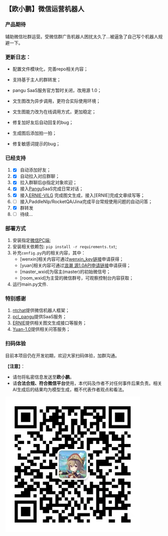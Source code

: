 ## 【**欧小鹏**】微信运营机器人

### 产品期待

辅助微信社群运营。受微信群广告机器人困扰太久了...被逼急了自己写个机器人规避一下。


### 更新日志：
- 配置文件模块化，完善repo相关内容；

- 支持基于主人的群转发；

- pangu SaaS服务官方暂时关闭，改用源 1.0；

- 文生图改为异步调用，更符合实际使用环境；

- 文生图能力改为在线调用方式，更加稳定；

- 修复加好友后自动回复的bug；

- 生成图后添加拍一拍；

- 修复敏感词提示的bug；


### 已经支持

1. - [x] 自动添加好友；

2. - [x] 自动拉入对应群聊；

3. - [x] 拉入群聊后@指定对象欢迎；

4. - [x] 接入[Pangu](https://git.openi.org.cn/PCL-Platform.Intelligence/pcl_pangu)SaaS完成日常对话；

5. - [x] 接入[ERNIE-VILG](https://wenxin.baidu.com/moduleApi/ernieVilg) 完成图文生成，接入[ERNIE]完成文章续写等；

6. - [ ] 接入PaddleNlp/RocketQA/Jina完成平台常规使用问题的自动问答；

7. - [x] 群转发

8. - [ ] 待续…

### 部署方式
1. 安装指定[微信PC端](https://git.openi.org.cn/Learning-Develop-Union/Wechat_bot/datasets);
2. 安装相关依赖包: `pip install -r requirements.txt`;
3. 补充`config.py`内的相关内容，其中：
    - [wenxin]相关内容可通过[wenxin_key链接](https://wenxin.baidu.com/moduleApi/key)申请获得；
    - [yuan]相关内容可通过[浪潮 源1.0API申请链接](https://air.inspur.com/apply-api)申请获得；
    - [master_wxid]为宿主(master)的初始微信号；
    - [room_wxid]为主营的微信群号，可观察控制台内容获取；
3. 运行main.py文件.


### 特别感谢

1. [ntchat](https://github.com/smallevilbeast/ntchat)提供微信机器人框架；
2. [pcl_pangu](https://git.openi.org.cn/PCL-Platform.Intelligence/pcl_pangu)提供SaaS服务；
3. [ERNIE](https://wenxin.baidu.com/)提供相关图文生成接口等服务；
4. [Yuan-1.0](https://air.inspur.com/home)提供相关问答服务；

### 扫码体验
目前本项目仍在开发初期，欢迎大家扫码体验，加群沟通。

【**注意**】：
- 请勿将私密信息发送至**欧小鹏**。
- 请**合法合规、符合微信平台**使用，本代码及作者不对任何事件后果负责。相关AI生成后的结果均为模型生成，概不代表作者观点和看法。  

![](./wechat.jpg)
